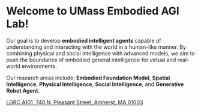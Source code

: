 # Welcome to UMass Embodied AGI Lab!

Our goal is to develop **embodied intelligent agents** capable of understanding and interacting with the world in a human-like manner. By combining physical and social intelligence with advanced models, we aim to push the boundaries of embodied general intelligence for virtual and real-world environments.

Our research areas include: **Embodied Foundation Model**, **Spatial Intelligence**,  **Physical Intelligence**, **Social Intelligence**, and **Generative Robot Agent**.

[LGRC A101, 740 N. Pleasant Street, Amherst, MA 01003](https://maps.app.goo.gl/Tdhui5bm6dgtEn1R7)

